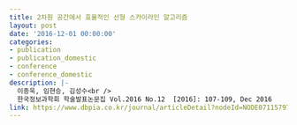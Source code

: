 ```yaml
---
title: 2차원 공간에서 효율적인 선형 스카이라인 알고리즘
layout: post
date: '2016-12-01 00:00:00'
categories:
- publication
- publication_domestic
- conference
- conference_domestic
description: |-
  이종욱, 임현승, 김성수<br />
  한국정보과학회 학술발표논문집 Vol.2016 No.12  [2016]: 107-109, Dec 2016
link: https://www.dbpia.co.kr/journal/articleDetail?nodeId=NODE07115797
---
```


